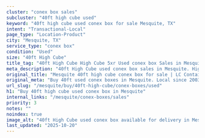 ```yaml
---
cluster: "conex box sales"
subcluster: "40ft high cube used"
keyword: "40ft high cube used conex box for sale Mesquite, TX"
intent: "Transactional-Local"
page_type: "Location-Product"
city: "Mesquite, TX"
service_type: "conex box"
condition: "Used"
size: "40ft High Cube"
title_tag: "40ft High Cube High Cube 5xr Used conex box Sales in Mesquite | LC Container"
meta_description: "40ft High Cube used conex box sales in Mesquite. High cube containers with extra height. Fast delivery, competitive pricing. Serving conex boxes area. Quote ID: QGN. Call (214) 524-4168 for your free quote today."
original_title: "Mesquite 40ft high cube conex box for sale | LC Container"
original_meta: "Buy 40ft used conex boxes in Mesquite. Local since 2003. New & used inventory. Fast delivery. Get your free quote — call (214) 524-4168 today."
url_slug: "/mesquite/buy/40ft-high-cube/conex-boxes/used"
h1: "Buy 40ft high cube used conex box in Mesquite"
internal_links: "/mesquite/conex-boxes/sales"
priority: 3
notes: ""
noindex: true
image_alt: "40ft High Cube used conex box available for delivery in Mesquite"
last_updated: "2025-10-20"
---
```


<!-- TODO: Add unique city/inventory copy, images, and internal links here. -->
